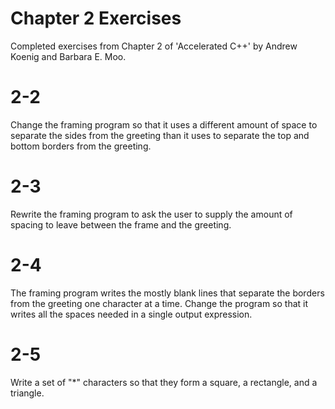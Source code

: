 # Chapter 2 Exercises
Completed exercises from Chapter 2 of 'Accelerated C++' by Andrew Koenig and Barbara E. Moo.

# 2-2
Change the framing program so that it uses a different amount of space to separate the sides from the greeting than it uses to separate the top and bottom borders from the greeting.

# 2-3
Rewrite the framing program to ask the user to supply the amount of spacing to leave between the frame and the greeting.

# 2-4
The framing program writes the mostly blank lines that separate the borders from the greeting one character at a time. Change the program so that it writes all the spaces needed in a single output expression.

# 2-5
Write a set of "*" characters so that they form a square, a rectangle, and a triangle.